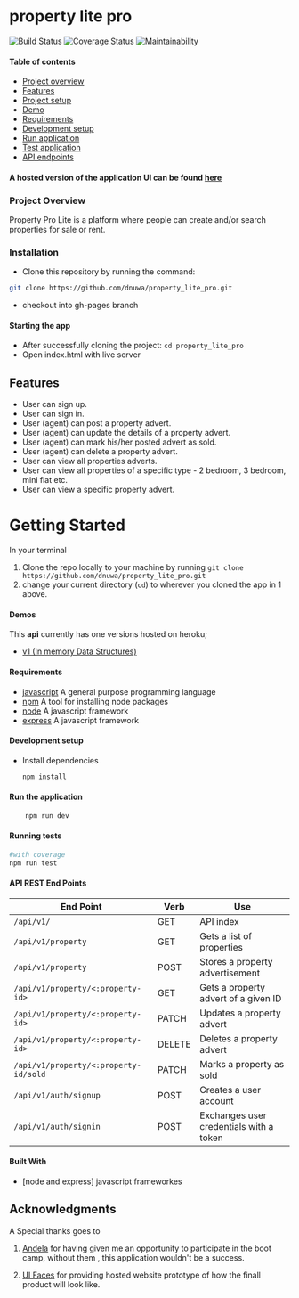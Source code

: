 # property lite pro
[![Build Status](https://travis-ci.org/dnuwa/property_lite_pro.svg?branch=develop)](https://travis-ci.org/dnuwa/property_lite_pro)              [![Coverage Status](https://coveralls.io/repos/github/dnuwa/property_lite_pro/badge.svg?branch=develop)](https://coveralls.io/github/dnuwa/property_lite_pro?branch=develop)                [![Maintainability](https://api.codeclimate.com/v1/badges/f160b5ab4d0c6f05ccab/maintainability)](https://codeclimate.com/github/dnuwa/property_lite_pro/maintainability)

#### Table of contents
- [Project overview](overview)
- [Features](features)
- [Project setup](setup)
- [Demo](demo)
- [Requirements](req)
- [Development setup](dev)
- [Run application](run)
- [Test application](test)
- [API endpoints](endpoints)

#### A hosted version of the application UI can be found [here](https://dnuwa.github.io/property_lite_pro/UI/)

### Project Overview <a name="overview"></a>
Property Pro Lite is a platform where people can create and/or search properties for sale or rent.

### Installation

- Clone this repository by running the command:

```bash
git clone https://github.com/dnuwa/property_lite_pro.git
```
- checkout into gh-pages branch

#### Starting the app

- After successfully cloning the project: `cd property_lite_pro`
- Open index.html with live server

## Features <a name="features"></a>
- User can sign up.
- User can sign in.
- User (agent) can post a property advert.
- User (agent) can update the details of a property advert.
- User (agent) can mark his/her posted advert as sold.
- User (agent) can delete a property advert.
- User can view all properties adverts.
- User can view all properties of a specific type - 2 bedroom, 3 bedroom, mini flat etc.
- User can view a specific property advert.

# Getting Started <a name="setup"></a>
In your terminal
1. Clone the repo locally to your machine by running `git clone https://github.com/dnuwa/property_lite_pro.git`
2. change your current directory (`cd`) to wherever you cloned the app in 1 above.

#### Demos <a name="demo"></a>
This __api__ currently  has one versions hosted on heroku;
- [v1 (In memory Data Structures)](https://property-pro1.herokuapp.com/api/v1)

#### Requirements <a name="req"></a>
- [javascript](https://developer.mozilla.org/en-US/docs/Web/JavaScript/Reference) A general purpose programming language
- [npm](https://docs.npmjs.com/about-npm/) A tool for installing node packages
- [node](https://nodejs.org/en/docs/)  A javascript framework
- [express](https://expressjs.com/en/api.html)  A javascript framework

#### Development setup <a name="dev"></a>

- Install dependencies
  ```bash
  npm install
  ```
#### Run the application <a name="run"></a>
```bash
    npm run dev
```

#### Running tests <a name="test"></a>
```bash
#with coverage
npm run test
```
#### API REST End Points <a name="endpoints"></a>
| End Point                                           | Verb |Use                                            |
| ----------------------------------------------------|------|-----------------------------------------------|
|`/api/v1/`                                         |GET   |API index                                      |
|`/api/v1/property`                                |GET   |Gets a list of properties                      |
|`/api/v1/property`                                |POST  |Stores a property advertisement                     |
|`/api/v1/property/<:property-id>`                       |GET   |Gets a property advert of a given ID         |
|`/api/v1/property/<:property-id> `                      |PATCH |Updates a property advert                    |
|`/api/v1/property/<:property-id>`                        |DELETE|Deletes a property advert                   |
|`/api/v1/property/<:property-id/sold`               |PATCH   | Marks a property as sold          |
|`/api/v1/auth/signup`                              |POST  | Creates a user account                        |
|`/api/v1/auth/signin`                               |POST  |Exchanges  user credentials with a token       |


#### Built With
- [node and express] javascript frameworkes


## Acknowledgments
 A Special thanks goes to
1. [Andela](https://andela.com/) for having given me an opportunity to participate in the boot camp, without them , this application wouldn't be a success.

2. [UI Faces](https://dnuwa.github.io/property_lite_pro/UI/) for providing hosted website prototype of how the finall product will look like.

